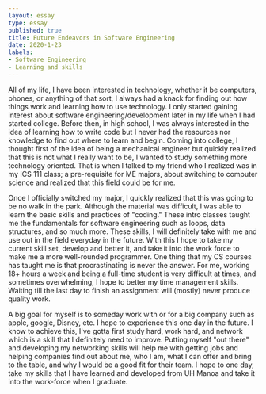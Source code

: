 ```yaml
--- 
layout: essay 
type: essay 
published: true
title: Future Endeavors in Software Engineering
date: 2020-1-23 
labels: 
- Software Engineering 
- Learning and skills 
---
```


All of my life, I have been interested in technology, whether it be computers, phones, or anything of that sort, I always had a knack for finding out how things work and learning how to use technology.  I only started gaining interest about software engineering/development later in my life when I had started college.  Before then, in high school, I was always interested in the idea of learning how to write code but I never had the resources nor knowledge to find out where to learn and begin.  Coming into college, I thought first of the idea of being a mechanical engineer but quickly realized that this is not what I really want to be, I wanted to study something more technology oriented.  That is when I talked to my friend who I realized was in my ICS 111 class; a pre-requisite for ME majors, about switching to computer science and realized that this field could be for me. 

Once I officially switched my major, I quickly realized that this was going to be no walk in the park.  Although the material was difficult, I was able to learn the basic skills and practices of "coding."  These intro classes taught me the fundamentals for software engineering such as loops, data structures, and so much more.  These skills, I will definitely take with me and use out in the field everyday in the future.  With this I hope to take my current skill set, develop and better it, and take it into the work force to make me a more well-rounded programmer.  One thing that my CS courses has taught me is that procrastinating is never the answer.  For me, working 18+ hours a week and being a full-time student is very difficult at times, and sometimes overwhelming, I hope to better my time management skills.  Waiting till the last day to finish an assignment will (mostly) never produce quality work. 

A big goal for myself is to someday work with or for a big company such as apple, google, Disney, etc.  I hope to experience this one day in the future.  I know to achieve this, I've gotta first study hard, work hard, and network which is a skill that I definitely need to improve.  Putting myself "out there" and developing my networking skills will help me with getting jobs and helping companies find out about me, who I am, what I can offer and bring to the table, and why I would be a good fit for their team.  I hope to one day, take my skills that I have learned and developed from UH Manoa and take it into the work-force when I graduate.
